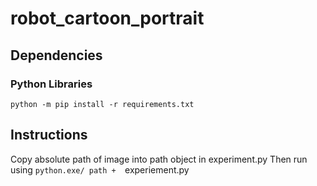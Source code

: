 # robot_cartoon_portrait

## Dependencies
### Python Libraries
`python -m pip install -r requirements.txt`

## Instructions
Copy absolute path of image into path object in experiment.py
Then run using  `python.exe/ path +  `experiement.py
